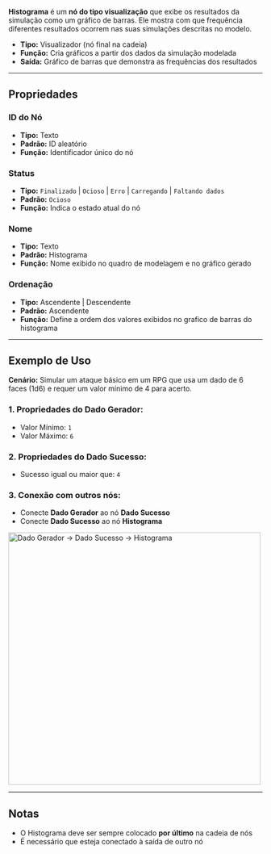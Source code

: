 **Histograma** é um **nó do tipo visualização** que exibe os resultados da simulação como um gráfico de barras. Ele mostra com que frequência diferentes resultados ocorrem nas suas simulações descritas no modelo.

- **Tipo:** Visualizador (nó final na cadeia)
- **Função:** Cria gráficos a partir dos dados da simulação modelada
- **Saída:** Gráfico de barras que demonstra as frequências dos resultados

---

## **Propriedades**

### **ID do Nó**

- **Tipo:** Texto
- **Padrão:** ID aleatório
- **Função:** Identificador único do nó

### **Status**

- **Tipo:** `Finalizado` | `Ocioso` | `Erro` | `Carregando` | `Faltando dados`
- **Padrão:** `Ocioso`
- **Função:** Indica o estado atual do nó

### **Nome**

- **Tipo:** Texto
- **Padrão:** Histograma
- **Função:** Nome exibido no quadro de modelagem e no gráfico gerado

### **Ordenação**

- **Tipo:** Ascendente | Descendente
- **Padrão:** Ascendente
- **Função:** Define a ordem dos valores exibidos no grafico de barras do histograma

---

## **Exemplo de Uso**

**Cenário:** Simular um ataque básico em um RPG que usa um dado de 6 faces (1d6) e requer um valor mínimo de 4 para acerto.

### **1. Propriedades do Dado Gerador:**

- Valor Mínimo: `1`
- Valor Máximo: `6`

### **2. Propriedades do Dado Sucesso:**

- Sucesso igual ou maior que: `4`

### **3. Conexão com outros nós:**

- Conecte **Dado Gerador** ao nó **Dado Sucesso**
- Conecte **Dado Sucesso** ao nó **Histograma**

<img src="/node-crafter/doc-images/generator-success.png" width="500px" alt="Dado Gerador → Dado Sucesso → Histograma"/>

---

## **Notas**

- O Histograma deve ser sempre colocado **por último** na cadeia de nós
- É necessário que esteja conectado à saída de outro nó
